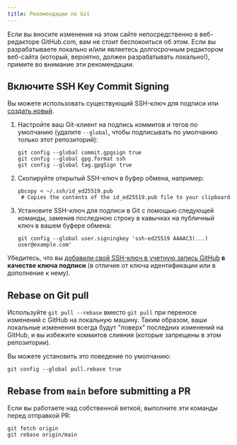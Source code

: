 ```yaml
---
title: Рекомендации по Git
---
```


Если вы вносите изменения на этом сайте непосредственно в веб-редакторе GitHub.com, вам не стоит беспокоиться об этом. Если вы разрабатываете локально и/или являетесь долгосрочным редактором веб-сайта (который, вероятно, должен разрабатывать локально!), примите во внимание эти рекомендации.

## Включите SSH Key Commit Signing

Вы можете использовать существующий SSH-ключ для подписи или [создать новый](https://docs.github.com/en/authentication/connecting-to-github-with-ssh/generating-a-new-ssh-key-and-adding-it-to-the-ssh-agent).

1. Настройте ваш Git-клиент на подпись коммитов и тегов по умолчанию (удалите `--global`, чтобы подписывать по умолчанию только этот репозиторий):
   ```
   git config --global commit.gpgsign true
   git config --global gpg.format ssh
   git config --global tag.gpgSign true
   ```
2. Скопируйте открытый SSH-ключ в буфер обмена, например:
   ```
   pbcopy < ~/.ssh/id_ed25519.pub
    # Copies the contents of the id_ed25519.pub file to your clipboard
   ```
3. Установите SSH-ключ для подписи в Git с помощью следующей команды, заменив последнюю строку в кавычках на публичный ключ в вашем буфере обмена:
   ```
   git config --global user.signingkey 'ssh-ed25519 AAAAC3(...) user@example.com'
   ```

Убедитесь, что вы [добавили свой SSH-ключ в учетную запись GitHub](https://docs.github.com/en/authentication/connecting-to-github-with-ssh/adding-a-new-ssh-key-to-your-github-account#adding-a-new-ssh-key-to-your-account) **в качестве ключа подписи** (в отличие от ключа идентификации или в дополнение к нему).

## Rebase on Git pull

Используйте `git pull --rebase` вместо `git pull` при переносе изменений с GitHub на локальную машину. Таким образом, ваши локальные изменения всегда будут "поверх" последних изменений на GitHub, и вы избежите коммитов слияния (которые запрещены в этом репозитории).

Вы можете установить это поведение по умолчанию:

```
git config --global pull.rebase true
```

## Rebase from `main` before submitting a PR

Если вы работаете над собственной веткой, выполните эти команды перед отправкой PR:

```
git fetch origin
git rebase origin/main
```
